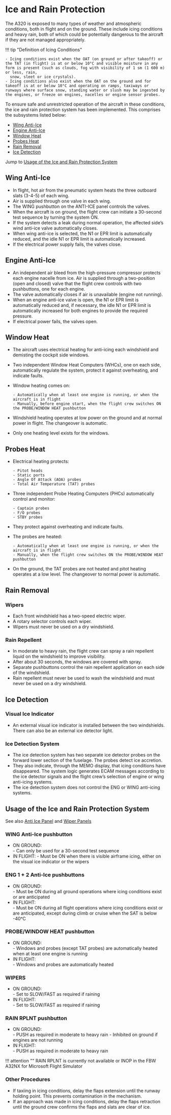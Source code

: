 # Ice and Rain Protection

The A320 is exposed to many types of weather and atmospheric conditions, both in flight and on the ground. These include icing conditions and heavy rain, both of which could be potentially dangerous to the aircraft if they are not managed appropriately.

!!! tip "Definition of Icing Conditions"  

    - Icing conditions exist when the OAT (on ground or after takeoff) or the TAT (in flight) is at or below 10°C and visible moisture in any form is present (such as clouds, fog with visibility of 1 sm (1 600 m) or less, rain, 
      snow, sleet or ice crystals).   
    - Icing conditions also exist when the OAT on the ground and for takeoff is at or below 10°C and operating on ramps, taxiways or runways where surface snow, standing water or slush may be ingested by the engines, or freeze on engines, nacelles or engine sensor probes.
    
To ensure safe and unrestricted operation of the aircraft in these conditions, the ice and rain protection system has been implemented. This comprises the subsystems listed below:

- [Wing Anti-Ice](#wing-anti-ice)
- [Engine Anti-Ice](#engine-anti-ice) 
- [Window Heat](#window-heat) 
- [Probes Heat](#probes-heat)
- [Rain Removal](#rain-removal)
- [Ice Detection](#ice-detection)

Jump to [Usage of the Ice and Rain Protection System](#usage-of-the-ice-and-rain-protection-system)

## Wing Anti-Ice  

- In flight, hot air from the pneumatic system heats the three outboard slats (3-4-5) of each wing.  
- Air is supplied through one valve in each wing.  
- The WING pushbutton on the ANTI-ICE panel controls the valves.  
- When the aircraft is on ground, the flight crew can initiate a 30-second test sequence by turning the system ON.  
- If the system detects a leak during normal operation, the affected side’s wind anti-ice valve automatically closes.  
- When wing anti-ice is selected, the N1 or EPR limit is automatically reduced, and the idle N1 or EPR limit is automatically increased.  
- If the electrical power supply fails, the valves close.

## Engine Anti-Ice 

- An independent air bleed from the high-pressure compressor protects each engine nacelle from ice. Air is supplied through a two-position (open and closed) valve that the flight crew controls with two pushbuttons, one for each engine.  
- The valve automatically closes if air is unavailable (engine not running).  
- When an engine anti-ice valve is open, the N1 or EPR limit is automatically reduced and, if necessary, the idle N1 or EPR limit is automatically increased for both engines to provide the required pressure.  
- If electrical power fails, the valves open.

## Window Heat  

- The aircraft uses electrical heating for anti-icing each windshield and demisting the cockpit side windows.  
- Two independent Window Heat Computers (WHCs), one on each side, automatically regulate the system, protect it against overheating, and indicate faults.  

- Window heating comes on:  

      - Automatically when at least one engine is running, or when the aircraft is in flight  
      - Manually, before engine start, when the flight crew switches ON the PROBE/WINDOW HEAT pushbutton

- Windshield heating operates at low power on the ground and at normal power in flight. The changeover is automatic.
- Only one heating level exists for the windows.

## Probes Heat  

- Electrical heating protects:  

      - Pitot heads  
      - Static ports  
      - Angle Of Attack (AOA) probes  
      - Total Air Temperature (TAT) probes  

- Three independent Probe Heating Computers (PHCs) automatically control and monitor:  
 
      - Captain probes   
      - F/O probes  
      - STBY probes  

- They protect against overheating and indicate faults.  
- The probes are heated:  

      - Automatically when at least one engine is running, or when the aircraft is in flight  
      - Manually, when the flight crew switches ON the PROBE/WINDOW HEAT pushbutton  

- On the ground, the TAT probes are not heated and pitot heating operates at a low level. The changeover to normal power is automatic.

## Rain Removal

### Wipers

- Each front windshield has a two-speed electric wiper.
- A rotary selector controls each wiper.
- Wipers must never be used on a dry windshield.

### Rain Repellent

- In moderate to heavy rain, the flight crew can spray a rain repellent liquid on the windshield to improve visibility.
- After about 30 seconds, the windows are covered with spray.
- Separate pushbuttons control the rain repellent application on each side of the windshield.
- Rain repellent must never be used to wash the windshield and must never be used on a dry windshield.

## Ice Detection

### Visual Ice Indicator
- An external visual ice indicator is installed between the two windshields. There can also be an external ice detector light.

### Ice Detection System
- The ice detection system has two separate ice detector probes on the forward lower section of the fuselage. The probes detect ice accretion.  
- They also indicate, through the MEMO display, that icing conditions have disappeared. The system logic generates ECAM messages according to the ice detector signals and the flight crew’s selection of engine or wing anti-icing systems.  
- The ice detection system does not control the ENG or WING anti-icing systems.  

## Usage of the Ice and Rain Protection System

See also [Anti Ice Panel](../../pilots-corner/a32nx-briefing/flight-deck/ovhd/anti-ice.md) and [Wiper Panels](../../pilots-corner/a32nx-briefing/flight-deck/ovhd/wipers.md)

### WING Anti-Ice pushbutton  

- ON GROUND:  
      - Can only be used for a 30-second test sequence  
- IN FLIGHT: 
      - Must be ON when there is visible airframe icing, either on the visual ice indicator or the wipers  

### ENG 1 + 2 Anti-Ice pushbuttons

- ON GROUND:  
      - Must be ON during all ground operations where icing conditions exist or are anticipated  
- IN FLIGHT:  
      - Must be ON during all flight operations where icing conditions exist or are anticipated, except during climb or cruise when the SAT is below -40ᵒC  

### PROBE/WINDOW HEAT pushbutton  

- ON GROUND:  
      - Windows and probes (except TAT probes) are automatically heated when at least one engine is running
- IN FLIGHT:  
      - Windows and probes are automatically heated

### WIPERS  

- ON GROUND:  
      - Set to SLOW/FAST as required if raining  
- IN FLIGHT:  
      - Set to SLOW/FAST as required if raining  

### RAIN RPLNT pushbutton

- ON GROUND:  
      - PUSH as required in moderate to heavy rain
      - Inhibited on ground if engines are not running  
- IN FLIGHT:  
      - PUSH as required in moderate to heavy rain  

!!! attention ""
    RAIN RPLNT is currently not available or INOP in the FBW A32NX for Microsoft Flight Simulator

### Other Procedures
- If taxiing in icing conditions, delay the flaps extension until the runway holding point. This prevents contamination in the mechanism.  
- If an approach was made in icing conditions, delay the flaps retraction until the ground crew confirms the flaps and slats are clear of ice.

